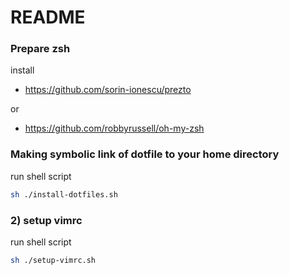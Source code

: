 README
====

### Prepare zsh

install

- https://github.com/sorin-ionescu/prezto

or

- https://github.com/robbyrussell/oh-my-zsh


### Making symbolic link of dotfile to your home directory

run shell script

```bash
sh ./install-dotfiles.sh
```

### 2) setup vimrc

run shell script

```bash
sh ./setup-vimrc.sh
```
